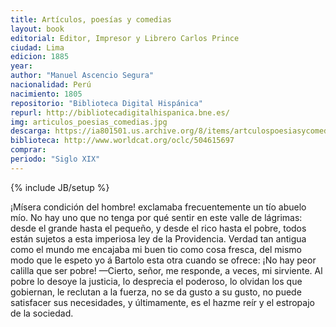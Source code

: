```yaml
---
title: Artículos, poesías y comedias
layout: book 
editorial: Editor, Impresor y Librero Carlos Prince
ciudad: Lima
edicion: 1885
year: 
author: "Manuel Ascencio Segura"
nacionalidad: Perú
nacimiento: 1805
repositorio: "Biblioteca Digital Hispánica"
repurl: http://bibliotecadigitalhispanica.bne.es/
img: articulos_poesias_comedias.jpg
descarga: https://ia801501.us.archive.org/8/items/artculospoesiasycomedias-textoimpreso/ArtculospoesiasycomediasTextoimpreso.pdf
biblioteca: http://www.worldcat.org/oclc/504615697
comprar: 
periodo: "Siglo XIX"
---
```

{% include JB/setup %}

¡Mísera condición del hombre! exclamaba frecuentemente un tío abuelo mío. No hay uno que no tenga por qué sentir en este valle de lágrimas: desde el grande hasta el pequeño, y desde el rico hasta el pobre, todos están sujetos a esta imperiosa ley de la Providencia. Verdad tan antigua como el mundo me encajaba mi buen tio como cosa fresca, del mismo modo que le espeto yo á Bartolo esta otra cuando se ofrece: ¡No hay peor calilla que ser pobre! —Cierto, señor, me responde, a veces, mi sirviente. Al pobre lo desoye la justicia, lo desprecia el poderoso, lo olvidan los que gobiernan, le reclutan a la fuerza, no se da gusto a su gusto, no puede satisfacer sus necesidades, y últimamente, es el hazme reír y el estropajo de la sociedad.
